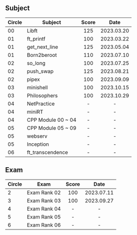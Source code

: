 ## Subject

|Circle|Subject|Score|Date|
|----|----|:----:|:----:|
|00|Libft|125|2023.03.20|
|01|ft_printf|100|2023.03.22|
|01|get_next_line|125|2023.05.04|
|01|Born2beroot|110|2023.07.10|
|02|so_long|100|2023.07.25|
|02|push_swap|125|2023.08.21|
|02|pipex|100|2023.09.09|
|03|minishell|100|2023.10.15|
|03|Philosophers|100|2023.10.29|
|04|NetPractice|-|-|
|04|miniRT|-|-|
|04|CPP Module 00 ~ 04|-|-|
|05|CPP Module 05 ~ 09|-|-|
|05|webserv|-|-|
|05|Inception|-|-|
|06|ft_transcendence|-|-|


## Exam
|Circle|Exam|Score|Date|
|----|----|:----:|:----:|
|2|Exam Rank 02|100|2023.07.11|
|3|Exam Rank 03|100|2023.09.27|
|4|Exam Rank 04|-|-|
|5|Exam Rank 05|-|-|
|6|Exam Rank 06|-|-|
